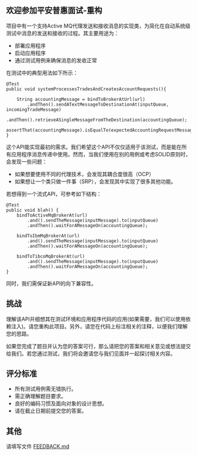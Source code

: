 ## 欢迎参加平安普惠面试-重构
项目中有一个支持Active MQ代理发送和接收消息的实现类，为简化在自动系统级测试中消息的发送和接收的过程。其主要用途为：
  - 部署应用程序
  - 启动应用程序
  - 通过测试用例来确保消息的发收正常

在测试中的典型用法如下所示：

    @Test
    public void systemProcessesTradesAndCreatesAccountRequests(){
    
        String accountingMessage = bindToBrokerAtUrl(url)
            .andThen().sendATextMessageToDestinationAt(inputQueue, incomingTradeMessage)
            .andThen().retrieveASingleMessageFromTheDestination(accountingQueue);
        assertThat(accountingMessage).isEqualTo(expectedAccountingRequestMessage);
    }

这个API能实现最初的需求。我们希望这个API不仅仅适用于该测试，而是能在所有应用程序消息传递中使用。然而，当我们使用在别的用例或考虑SOLID原则时，会发现一些问题：
  - 如果想要使用不同的代理技术，会发现其耦合度很高（OCP）
  - 如果想让一个类只做一件事（SRP），会发现其中实现了很多其他功能。 

若想得到一个流式API，可参考如下结构：


    @Test
    public void blah() {
        bindToActiveMqBrokerAt(url)
            .and().sendTheMessage(inputMessage).to(inputQueue)
            .andThen().waitForAMessageOn(accountingQueue);
            
        bindToIbmMqBrokerAt(url)
            .and().sendTheMessage(inputMessage).to(inputQueue)
            .andThen().waitForAMessageOn(accountingQueue);
            
        bindToTibcoMqBrokerAt(url)
            .and().sendTheMessage(inputMessage).to(inputQueue)
            .andThen().waitForAMessageOn(accountingQueue);
    }

同时，我们需保证新API的向下兼容性。
 

## 挑战
理解该API并细想其在测试环境和应用程序代码的应用(如果需要，我们可以使用依赖注入)。请您重构此项目。另外，请您在代码上标注相关的注释，以便我们理解您的思路。

如果您完成了题目并认为您的答案可行，那么请把您的答案和相关意见或想法提交给我们。若您通过测试，我们将会邀请您与我们见面并一起探讨相关内容。



## 评分标准
  - 所有测试用例需无错执行。
  - 需正确理解题目要求。
  - 良好的编码习惯及面向对象的设计思想。
  - 请在截止日期前提交您的答案。



## 其他
请填写文件 [FEEDBACK.md](FEEDBACK.md)